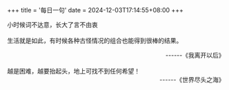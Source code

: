 +++
title = '每日一句'
date = 2024-12-03T17:14:55+08:00
+++


小时候词不达意，长大了言不由衷  
<br>
生活就是如此，有时候各种古怪情况的组合也能得到很棒的结果。       
<div style="text-align: right;">------《我离开以后》</div>

<br>
越是困难，越要抬起头，地上可找不到任何希望！        
<div style="text-align: right;">------《世界尽头之海》</div>    
<br>